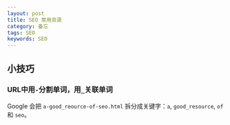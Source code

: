 ```yaml
---
layout: post
title: SEO 常用资源
category: 备忘
tags: SEO
keywords: SEO
---
```


## 小技巧

### URL中用`-`分割单词，用`_`关联单词

Google 会把 `a-good_reource-of-seo.html` 拆分成关键字：`a`, `good_resource`, `of` 和 `seo`。
